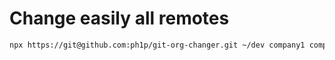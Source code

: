 # Change easily all remotes

```bash
npx https://git@github.com:ph1p/git-org-changer.git ~/dev company1 company2
```